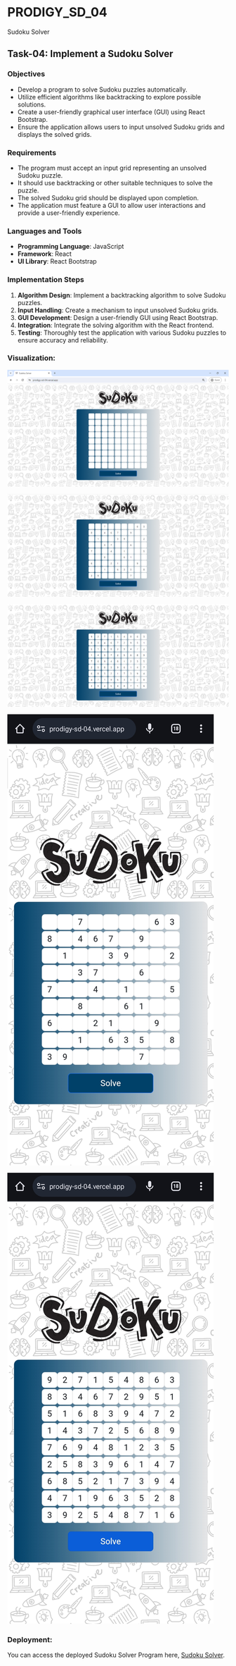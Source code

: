 # PRODIGY_SD_04
Sudoku Solver

## Task-04: Implement a Sudoku Solver

### Objectives
- Develop a program to solve Sudoku puzzles automatically.
- Utilize efficient algorithms like backtracking to explore possible solutions.
- Create a user-friendly graphical user interface (GUI) using React Bootstrap.
- Ensure the application allows users to input unsolved Sudoku grids and displays the solved grids.

### Requirements
- The program must accept an input grid representing an unsolved Sudoku puzzle.
- It should use backtracking or other suitable techniques to solve the puzzle.
- The solved Sudoku grid should be displayed upon completion.
- The application must feature a GUI to allow user interactions and provide a user-friendly experience.

### Languages and Tools
- **Programming Language**: JavaScript
- **Framework**: React
- **UI Library**: React Bootstrap

### Implementation Steps
1. **Algorithm Design**: Implement a backtracking algorithm to solve Sudoku puzzles.
2. **Input Handling**: Create a mechanism to input unsolved Sudoku grids.
3. **GUI Development**: Design a user-friendly GUI using React Bootstrap.
4. **Integration**: Integrate the solving algorithm with the React frontend.
5. **Testing**: Thoroughly test the application with various Sudoku puzzles to ensure accuracy and reliability.

### Visualization:

![Visualization 1](images/sudoku.png)

![Visualization 2](images/sudoku_input.png)

![Visualization 2](images/sudoku_solved.png)

![Visualization 2](images/sudoku_input2.png)

![Visualization 2](images/sudoku_solved2.png)

### Deployment:

You can access the deployed Sudoku Solver Program here, [Sudoku Solver](https://prodigy-sd-04.vercel.app/).
